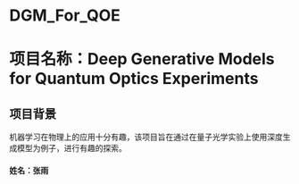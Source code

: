 # DGM_For_QOE
# 项目名称：Deep Generative Models for Quantum Optics Experiments
## 项目背景
机器学习在物理上的应用十分有趣，该项目旨在通过在量子光学实验上使用深度生成模型为例子，进行有趣的探索。
#### 姓名：张雨
